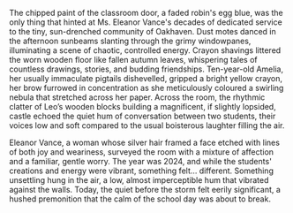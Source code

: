 The chipped paint of the classroom door, a faded robin's egg blue, was the only thing that hinted at Ms. Eleanor Vance's decades of dedicated service to the tiny, sun-drenched community of Oakhaven.  Dust motes danced in the afternoon sunbeams slanting through the grimy windowpanes, illuminating a scene of chaotic, controlled energy.  Crayon shavings littered the worn wooden floor like fallen autumn leaves, whispering tales of countless drawings, stories, and budding friendships.  Ten-year-old Amelia, her usually immaculate pigtails dishevelled, gripped a bright yellow crayon, her brow furrowed in concentration as she meticulously coloured a swirling nebula that stretched across her paper.  Across the room, the rhythmic clatter of Leo’s wooden blocks building a magnificent, if slightly lopsided, castle echoed the quiet hum of conversation between two students, their voices low and soft compared to the usual boisterous laughter filling the air.

Eleanor Vance, a woman whose silver hair framed a face etched with lines of both joy and weariness, surveyed the room with a mixture of affection and a familiar, gentle worry.  The year was 2024, and while the students' creations and energy were vibrant, something felt… different.  Something unsettling hung in the air, a low, almost imperceptible hum that vibrated against the walls.  Today, the quiet before the storm felt eerily significant, a hushed premonition that the calm of the school day was about to break.
